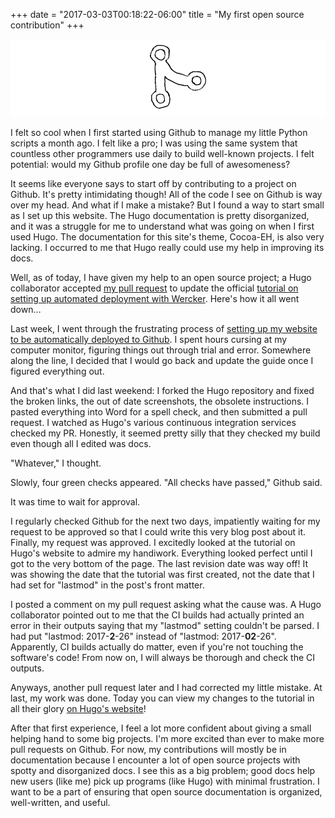 +++
date = "2017-03-03T00:18:22-06:00"
title = "My first open source contribution"
+++

![image](/img/gitmerge.png)

I felt so cool when I first started using Github to manage my little Python scripts a month ago. I felt like a pro; I was using the same system that countless other programmers use daily to build well-known projects. I felt potential: would my Github profile one day be full of awesomeness? 

It seems like everyone says to start off by contributing to a project on Github. It's pretty intimidating though! All of the code I see on Github is way over my head. And what if I make a mistake? But I found a way to start small as I set up this website. The Hugo documentation is pretty disorganized, and it was a struggle for me to understand what was going on when I first used Hugo. The documentation for this site's theme, Cocoa-EH, is also very lacking. I occurred to me that Hugo really could use my help in improving its docs. 

Well, as of today, I have given my help to an open source project; a Hugo collaborator accepted [my pull request](https://github.com/spf13/hugo/pull/3103) to update the official [tutorial on setting up automated deployment with Wercker](http://gohugo.io/tutorials/automated-deployments/). Here's how it all went down… 

Last week, I went through the frustrating process of [setting up my website to be automatically deployed to Github](/blog/automated-deployment/). I spent hours cursing at my computer monitor, figuring things out through trial and error. Somewhere along the line, I decided that I would go back and update the guide once I figured everything out. 

And that's what I did last weekend: I forked the Hugo repository and fixed the broken links, the out of date screenshots, the obsolete instructions. I pasted everything into Word for a spell check, and then submitted a pull request. I watched as Hugo's various continuous integration services checked my PR. Honestly, it seemed pretty silly that they checked my build even though all I edited was docs. 

"Whatever," I thought. 

Slowly, four green checks appeared. "All checks have passed," Github said. 

It was time to wait for approval.

I regularly checked Github for the next two days, impatiently waiting for my request to be approved so that I could write this very blog post about it. Finally, my request was approved. I excitedly looked at the tutorial on Hugo's website to admire my handiwork. Everything looked perfect until I got to the very bottom of the page. The last revision date was way off! It was showing the date that the tutorial was first created, not the date that I had set for "lastmod" in the post's front matter. 

I posted a comment on my pull request asking what the cause was. A Hugo collaborator pointed out to me that the CI builds had actually printed an error in their outputs saying that my "lastmod" setting couldn't be parsed. I had put "lastmod: 2017-**2**-26" instead of "lastmod: 2017-**02**-26". Apparently, CI builds actually do matter, even if you're not touching the software's code! From now on, I will always be thorough and check the CI outputs. 

Anyways, another pull request later and I had corrected my little mistake. At last, my work was done. Today you can view my changes to the tutorial in all their glory [on Hugo's website](http://gohugo.io/tutorials/automated-deployments/)!

After that first experience, I feel a lot more confident about giving a small helping hand to some big projects. I'm more excited than ever to make more pull requests on Github. For now, my contributions will mostly be in documentation because I encounter a lot of open source projects with spotty and disorganized docs. I see this as a big problem; good docs help new users (like me) pick up programs (like Hugo) with minimal frustration. I want to be a part of ensuring that open source documentation is organized, well-written, and useful. 
